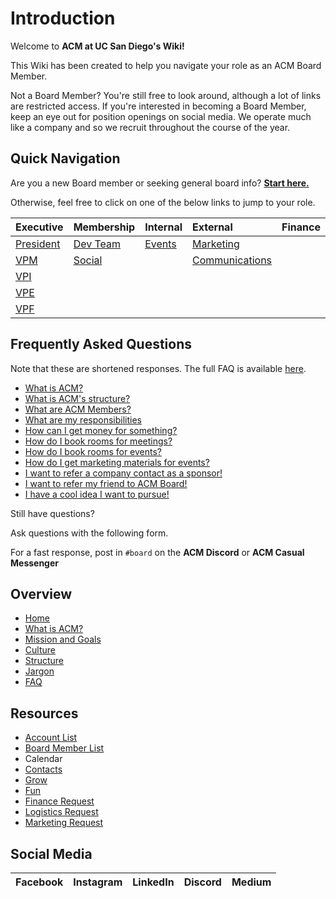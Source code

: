 # Introduction

Welcome to **ACM at UC San Diego's Wiki!**   
  
 This Wiki has been created to help you navigate your role as an ACM Board Member.   
  
 Not a Board Member? You're still free to look around, although a lot of links are restricted access. If you're interested in becoming a Board Member, keep an eye out for position openings on social media. We operate much like a company and so we recruit throughout the course of the year.   


## Quick Navigation

Are you a new Board member or seeking general board info? [**Start here.**](https://github.com/acmucsd/wiki/wiki/Board)

Otherwise, feel free to click on one of the below links to jump to your role.

| Executive | Membership | Internal | External | Finance |
| :--- | :--- | :--- | :--- | :--- |
| [President](president/about.md) | [Dev Team](membership/teams/development.md) | [Events](internal/teams/events/) | [Marketing](external/teams/marketing.md) |  |
| [VPM](membership/about.md) | [Social](membership/teams/social.md) |  | [Communications](external/teams/communications.md) |  |
| [VPI](internal/about.md) |  |  |  |  |
| [VPE](external/about.md) |  |  |  |  |
| [VPF](finance/about.md) |  |  |  |  |

## Frequently Asked Questions

Note that these are shortened responses. The full FAQ is available [here](overview/frequently-asked-questions.md).

* [What is ACM?](overview/what-is-acm.md)
* [What is ACM's structure?](overview/board-structure.md)
* [What are ACM Members?](./)
* [What are my responsibilities](./)
* [How can I get money for something?](./)
* [How do I book rooms for meetings?](./)
* [How do I book rooms for events?](./)
* [How do I get marketing materials for events?](./)
* [I want to refer a company contact as a sponsor!](./)
* [I want to refer my friend to ACM Board!](./)
* [I have a cool idea I want to pursue!](./)

Still have questions?

Ask questions with the following form.

For a fast response, post in `#board` on the **ACM Discord** or **ACM Casual Messenger**

## Overview

* [Home](https://github.com/acmucsd/wiki/wiki)
* [What is ACM?](https://github.com/acmucsd/acm-wiki/wiki/What-is-ACM%3F)
* [Mission and Goals](https://github.com/acmucsd/acm-wiki/wiki/Mission-and-Goals)
* [Culture](https://github.com/acmucsd/wiki/wiki/Culture)
* [Structure](https://github.com/acmucsd/wiki/wiki/Board-Structure)
* [Jargon](https://github.com/acmucsd/wiki/wiki/Jargon)
* [FAQ](https://github.com/acmucsd/wiki/wiki/Frequently-Asked-Questions)

## Resources

* [Account List](resources/account-list.md)
* [Board Member List](resources/board-member-list.md)
* Calendar
* [Contacts](resources/contacts.md)
* [Grow](resources/grow.md)
* [Fun](resources/fun.md)
* [Finance Request](resources/finance-request.md)
* [Logistics Request](resources/logistics-request.md)
* [Marketing Request](resources/marketing-request.md)

## Social Media

| Facebook | Instagram | LinkedIn | Discord | Medium |
| :--- | :--- | :--- | :--- | :--- |


